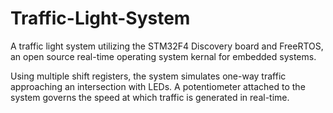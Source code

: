 # Traffic-Light-System

A traffic light system utilizing the STM32F4 Discovery board and FreeRTOS, an open source real-time operating system kernal for embedded systems.

Using multiple shift registers, the system simulates one-way traffic approaching an intersection with LEDs. A potentiometer attached to the system governs the speed at which traffic is generated in real-time.
